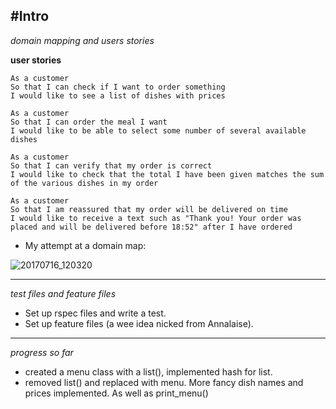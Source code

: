 #Intro
--------------
*domain mapping and users stories*

**user stories**

```
As a customer
So that I can check if I want to order something
I would like to see a list of dishes with prices

As a customer
So that I can order the meal I want
I would like to be able to select some number of several available dishes

As a customer
So that I can verify that my order is correct
I would like to check that the total I have been given matches the sum of the various dishes in my order

As a customer
So that I am reassured that my order will be delivered on time
I would like to receive a text such as "Thank you! Your order was placed and will be delivered before 18:52" after I have ordered
```


* My attempt at a domain map:

![20170716_120320](https://user-images.githubusercontent.com/25685164/28247002-a07ecdbe-6a1f-11e7-9798-d2b6a638f160.jpg)

------------
*test files and feature files*

* Set up rspec files and write a test.
* Set up feature files (a wee idea nicked from Annalaise).

------------
*progress so far*

* created a menu class with a list(), implemented hash for list.
* removed list() and replaced with menu. More fancy dish names and prices implemented. As well as print_menu()
